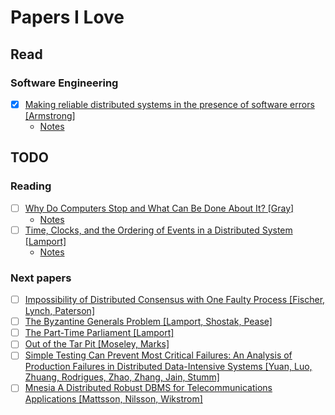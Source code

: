 # Papers I Love

## Read

### Software Engineering

- [x] [Making reliable distributed systems in the presence of software errors [Armstrong]](http://ftp.nsysu.edu.tw/FreeBSD/ports/distfiles/erlang/armstrong_thesis_2003.pdf)
  - [Notes](./notes/making-reliable-distributed-systems-in-presence-of-software-errors.md)

## TODO

### Reading

- [ ] [Why Do Computers Stop and What Can Be Done About It? [Gray]](http://www.hpl.hp.com/techreports/tandem/TR-85.7.pdf)
  - [Notes](./notes/why-do-computers-stop-and-what-can-be-done-about-it.md)
- [ ] [Time, Clocks, and the Ordering of Events in a Distributed System [Lamport]](http://amturing.acm.org/p558-lamport.pdf)
  - [Notes](./notes/time-clocks-and-the-ordering-of-events-in-a-distributed-system.md)

### Next papers

- [ ] [Impossibility of Distributed Consensus with One Faulty Process [Fischer, Lynch, Paterson]](https://groups.csail.mit.edu/tds/papers/Lynch/jacm85.pdf)
- [ ] [The Byzantine Generals Problem [Lamport, Shostak, Pease]](http://research.microsoft.com/en-us/um/people/lamport/pubs/byz.pdf)
- [ ] [The Part-Time Parliament [Lamport]](http://research.microsoft.com/en-us/um/people/lamport/pubs/lamport-paxos.pdf)
- [ ] [Out of the Tar Pit [Moseley, Marks]](http://shaffner.us/cs/papers/tarpit.pdf)
- [ ] [Simple Testing Can Prevent Most Critical Failures: An Analysis of Production Failures in Distributed Data-Intensive Systems [Yuan, Luo, Zhuang, Rodrigues, Zhao, Zhang, Jain, Stumm]](https://www.usenix.org/system/files/conference/osdi14/osdi14-paper-yuan.pdf)
- [ ] [Mnesia A Distributed Robust DBMS for Telecommunications Applications [Mattsson, Nilsson, Wikstrom]](http://www.erlang.se/publications/mnesia_overview.pdf)

